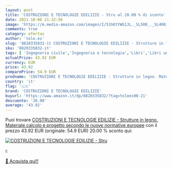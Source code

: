 ```yaml
---
layout: post
title: 'COSTRUZIONI E TECNOLOGIE EDILIZIE - Stru al 20.00 % di sconto'
date: 2021-10-06 21:32:56
image: 'https://m.media-amazon.com/images/I/51hKtYWG1JL._SL500_._SL400_.jpg'
comments: true
category: ofertas
author: 'tole.es'
slug: '8820335832-it COSTRUZIONI E TECNOLOGIE EDILIZIE - Strutture in legno....'
sku: '8820335832-it'
tags: [ 'Ingegneria civile','Ingegneria e tecnologia','Libri','Libri universitari','Libri universitari ingegneria','Scienze, tecnologia e medicina','costruzioni e tecnologie edilizie', ]
actualPrice: 43.92 EUR
currency: EUR
price: 43.92
comparePrice: 54.9 EUR
prodname: 'COSTRUZIONI E TECNOLOGIE EDILIZIE - Strutture in legno. Materiale  calcolo e progetto secondo le nuove normative europee'
country: 'it'
flag: '🇮🇹'
brand: 'COSTRUZIONI E TECNOLOGIE EDILIZIE'
buyurl: 'https://www.amazon.it/dp/8820335832/?tag=tolees00-21'
descuento: '20.00'
average: '43.92'
---
```


Puoi trovare [COSTRUZIONI E TECNOLOGIE EDILIZIE - Strutture in legno. Materiale  calcolo e progetto secondo le nuove normative europee](https://www.amazon.it/dp/8820335832/?tag=tolees00-21) con il prezzo 43.92 EUR (originale: 54.9 EUR) 20.00 % sconto qui:

[![COSTRUZIONI E TECNOLOGIE EDILIZIE - Stru](https://m.media-amazon.com/images/I/51hKtYWG1JL._SL500_._SL400_.jpg)](https://www.amazon.it/dp/8820335832/?tag=tolees00-21)

ℹ️:


[🛒 Acquista qui!!](https://www.amazon.it/dp/8820335832/?tag=tolees00-21)
